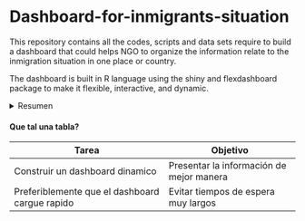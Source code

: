 # Dashboard-for-inmigrants-situation
This repository contains all the codes, scripts and data sets require to build a dashboard that could helps NGO to organize the information relate to the inmigration situation in one place or country.

The dashboard is built in R language using the shiny and flexdashboard package to make it flexible, interactive, and dynamic.




<details>
  <summary>Resumen</summary>

  ### Este es un ejemplo de un bloque
  
  * Interesante, no lo creen?

</details>


#### Que tal una tabla?


Tarea | Objetivo
----- | --------
Construir un dashboard dinamico | Presentar la información de mejor manera
Preferiblemente que el dashboard cargue rapido | Evitar tiempos de espera muy largos

